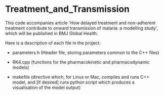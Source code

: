 # Treatment_and_Transmission
This code accompanies article 'How delayed treatment and non-adherent treatment contribute to onward transmission of malaria: a modelling study', which will be published in BMJ Global Health. 

Here is a description of each file in the project:

* parameters.h (Header file, storing parameters common to the C++ files)
* RK4.cpp (functions for the pharmacokinetic and pharmacodynamic models)

* makefile (directive which, for Linux or Mac, compiles and runs C++ model, and [if desired] runs python script which produces a visualisation of the model output)